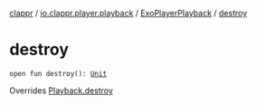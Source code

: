 [clappr](../../index.md) / [io.clappr.player.playback](../index.md) / [ExoPlayerPlayback](index.md) / [destroy](.)

# destroy

`open fun destroy(): `[`Unit`](https://kotlinlang.org/api/latest/jvm/stdlib/kotlin/-unit/index.html)

Overrides [Playback.destroy](../../io.clappr.player.components/-playback/destroy.md)


